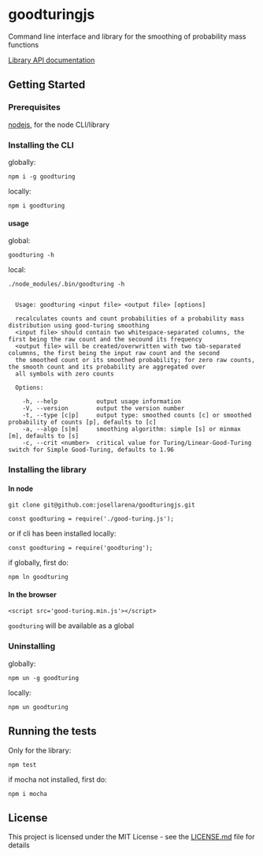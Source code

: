 # goodturingjs

Command line interface and library for the smoothing of probability mass functions

[Library API documentation](goodturingjs.github.io)

## Getting Started

### Prerequisites

[nodejs](https://nodejs.org/en/download/), for the node CLI/library

### Installing the CLI

globally:

```
npm i -g goodturing
```
locally:

```
npm i goodturing
```
#### usage 

global:

```
goodturing -h
```

local:

```
./node_modules/.bin/goodturing -h
```

```

  Usage: goodturing <input file> <output file> [options]

  recalculates counts and count probabilities of a probability mass distribution using good-turing smoothing
  <input file> should contain two whitespace-separated columns, the first being the raw count and the secound its frequency
  <output file> will be created/overwritten with two tab-separated columnns, the first being the input raw count and the second
  the smoothed count or its smoothed probability; for zero raw counts, the smooth count and its probability are aggregated over
  all symbols with zero counts

  Options:

    -h, --help           output usage information
    -V, --version        output the version number
    -t, --type [c|p]     output type: smoothed counts [c] or smoothed probability of counts [p], defaults to [c]
    -a, --algo [s|m]     smoothing algorithm: simple [s] or minmax [m], defaults to [s]
    -c, --crit <number>  critical value for Turing/Linear-Good-Turing switch for Simple Good-Turing, defaults to 1.96
```

### Installing the library

#### In node

```
git clone git@github.com:josellarena/goodturingjs.git
```
```
const goodturing = require('./good-turing.js');
```
or if cli  has been installed locally:
```
const goodturing = require('goodturing');
```
if globally, first do:

```
npm ln goodturing
```

#### In the browser

```
<script src='good-turing.min.js'></script>
```
`goodturing` will be available as a global
 

### Uninstalling

globally:

```
npm un -g goodturing
```
locally:

```
npm un goodturing
```

## Running the tests

Only for the library:
```
npm test
``` 
if mocha not installed, first do:
```
npm i mocha 
```
## License

This project is licensed under the MIT License - see the [LICENSE.md](../LICENSE.md) file for details